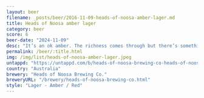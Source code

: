 ```yaml
---
layout: beer
filename: _posts/beer/2016-11-09-heads-of-noosa-amber-lager.md
title: Heads of Noosa amber lager
category: beer
score: 6
beer-date: "2024-11-09"
desc: "It’s an ok amber. The richness comes through but there’s something messing it up"
permalink: /beer/:title.html
img: /img/list/heads-of-noosa-amber-lager.jpeg
untappd: "https://untappd.com/b/heads-of-noosa-brewing-co-heads-of-noosa-brewing-co-amber-lager/3047911"
country: "Australia"
brewery: "Heads of Noosa Brewing Co."
breweryURL: "/brewery/heads-of-noosa-brewing-co.html"
style: "Lager - Amber / Red"
---
```

